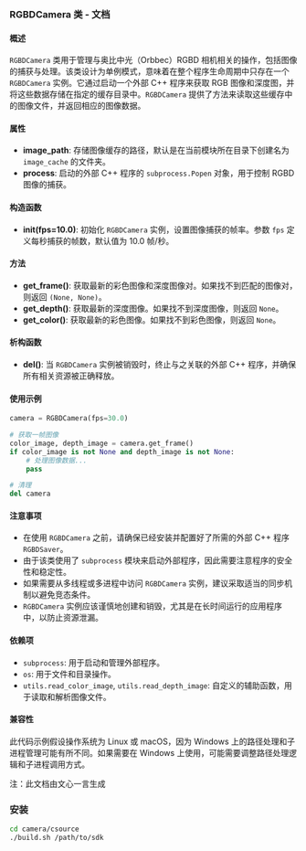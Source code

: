 ### RGBDCamera 类 - 文档

#### 概述
`RGBDCamera` 类用于管理与奥比中光（Orbbec）RGBD 相机相关的操作，包括图像的捕获与处理。该类设计为单例模式，意味着在整个程序生命周期中只存在一个 `RGBDCamera` 实例。它通过启动一个外部 C++ 程序来获取 RGB 图像和深度图，并将这些数据存储在指定的缓存目录中。`RGBDCamera` 提供了方法来读取这些缓存中的图像文件，并返回相应的图像数据。

#### 属性
- **image_path**: 存储图像缓存的路径，默认是在当前模块所在目录下创建名为 `image_cache` 的文件夹。
- **process**: 启动的外部 C++ 程序的 `subprocess.Popen` 对象，用于控制 RGBD 图像的捕获。

#### 构造函数
- **__init__(fps=10.0)**: 初始化 `RGBDCamera` 实例，设置图像捕获的帧率。参数 `fps` 定义每秒捕获的帧数，默认值为 10.0 帧/秒。

#### 方法
- **get_frame()**: 获取最新的彩色图像和深度图像对。如果找不到匹配的图像对，则返回 `(None, None)`。
- **get_depth()**: 获取最新的深度图像。如果找不到深度图像，则返回 `None`。
- **get_color()**: 获取最新的彩色图像。如果找不到彩色图像，则返回 `None`。

#### 析构函数
- **__del__()**: 当 `RGBDCamera` 实例被销毁时，终止与之关联的外部 C++ 程序，并确保所有相关资源被正确释放。

#### 使用示例
```python
camera = RGBDCamera(fps=30.0)

# 获取一帧图像
color_image, depth_image = camera.get_frame()
if color_image is not None and depth_image is not None:
    # 处理图像数据...
    pass

# 清理
del camera
```

#### 注意事项
- 在使用 `RGBDCamera` 之前，请确保已经安装并配置好了所需的外部 C++ 程序 `RGBDSaver`。
- 由于该类使用了 `subprocess` 模块来启动外部程序，因此需要注意程序的安全性和稳定性。
- 如果需要从多线程或多进程中访问 `RGBDCamera` 实例，建议采取适当的同步机制以避免竞态条件。
- `RGBDCamera` 实例应该谨慎地创建和销毁，尤其是在长时间运行的应用程序中，以防止资源泄漏。

#### 依赖项
- `subprocess`: 用于启动和管理外部程序。
- `os`: 用于文件和目录操作。
- `utils.read_color_image`, `utils.read_depth_image`: 自定义的辅助函数，用于读取和解析图像文件。

#### 兼容性
此代码示例假设操作系统为 Linux 或 macOS，因为 Windows 上的路径处理和子进程管理可能有所不同。如果需要在 Windows 上使用，可能需要调整路径处理逻辑和子进程调用方式。

注：此文档由文心一言生成

### 安装
```bash
cd camera/csource
./build.sh /path/to/sdk
```